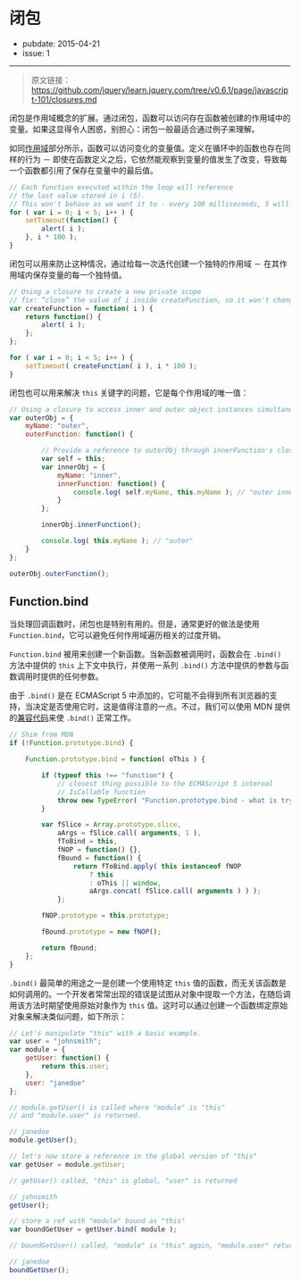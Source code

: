 # 闭包

- pubdate: 2015-04-21
- issue: 1

--------

> 原文链接：https://github.com/jquery/learn.jquery.com/tree/v0.6.1/page/javascript-101/closures.md

闭包是作用域概念的扩展。通过闭包，函数可以访问存在函数被创建的作用域中的变量。如果这显得令人困惑，别担心：闭包一般最适合通过例子来理解。

如同[作用域](scope.html)部分所示，函数可以访问变化的变量值。定义在循环中的函数也存在同样的行为 － 即使在函数定义之后，它依然能观察到变量的值发生了改变，导致每一个函数都引用了保存在变量中的最后值。

```javascript
// Each function executed within the loop will reference
// the last value stored in i (5).
// This won't behave as we want it to - every 100 milliseconds, 5 will alert
for ( var i = 0; i < 5; i++ ) {
	setTimeout(function() {
		alert( i );
	}, i * 100 );
}
```

闭包可以用来防止这种情况，通过给每一次迭代创建一个独特的作用域 － 在其作用域内保存变量的每一个独特值。

```javascript
// Using a closure to create a new private scope
// fix: “close” the value of i inside createFunction, so it won't change
var createFunction = function( i ) {
	return function() {
		alert( i );
	};
};

for ( var i = 0; i < 5; i++ ) {
	setTimeout( createFunction( i ), i * 100 );
}
```

闭包也可以用来解决 `this` 关键字的问题，它是每个作用域的唯一值：

```javascript
// Using a closure to access inner and outer object instances simultaneously.
var outerObj = {
	myName: "outer",
	outerFunction: function() {

		// Provide a reference to outerObj through innerFunction's closure
		var self = this;
		var innerObj = {
			myName: "inner",
			innerFunction: function() {
				console.log( self.myName, this.myName ); // "outer inner"
			}
		};

		innerObj.innerFunction();

		console.log( this.myName ); // "outer"
	}
};

outerObj.outerFunction();
```

## Function.bind

当处理回调函数时，闭包也是特别有用的。但是，通常更好的做法是使用 `Function.bind`，它可以避免任何作用域遍历相关的过度开销。

`Function.bind` 被用来创建一个新函数。当新函数被调用时，函数会在 `.bind()` 方法中提供的 `this` 上下文中执行，并使用一系列 `.bind()` 方法中提供的参数与函数调用时提供的任何参数。

由于 `.bind()` 是在 ECMAScript 5 中添加的，它可能不会得到所有浏览器的支持，当决定是否使用它时，这是值得注意的一点。不过，我们可以使用 MDN 提供的[兼容代码](https://developer.mozilla.org/zh-CN/JavaScript/Reference/Global_Objects/Function/bind)来使 `.bind()` 正常工作。

```javascript
// Shim from MDN
if (!Function.prototype.bind) {

	Function.prototype.bind = function( oThis ) {

		if (typeof this !== "function") {
			// closest thing possible to the ECMAScript 5 internal
			// IsCallable function
			throw new TypeError( "Function.prototype.bind - what is trying to be bound is not callable" );
		}

		var fSlice = Array.prototype.slice,
			aArgs = fSlice.call( arguments, 1 ),
			fToBind = this,
			fNOP = function() {},
			fBound = function() {
				return fToBind.apply( this instanceof fNOP
					? this
					: oThis || window,
					aArgs.concat( fSlice.call( arguments ) ) );
			};

		fNOP.prototype = this.prototype;

		fBound.prototype = new fNOP();

		return fBound;
	};
}
```

`.bind()` 最简单的用途之一是创建一个使用特定 `this` 值的函数，而无关该函数是如何调用的。一个开发者常常出现的错误是试图从对象中提取一个方法，在随后调用该方法时期望使用原始对象作为 `this` 值。这时可以通过创建一个函数绑定原始对象来解决类似问题，如下所示：

```javascript
// Let's manipulate "this" with a basic example.
var user = "johnsmith";
var module = {
	getUser: function() {
		return this.user;
	},
	user: "janedoe"
};

// module.getUser() is called where "module" is "this"
// and "module.user" is returned.

// janedoe
module.getUser();

// let's now store a reference in the global version of "this"
var getUser = module.getUser;

// getUser() called, "this" is global, "user" is returned

// johnsmith
getUser();

// store a ref with "module" bound as "this"
var boundGetUser = getUser.bind( module );

// boundGetUser() called, "module" is "this" again, "module.user" returned.

// janedoe
boundGetUser();
```
